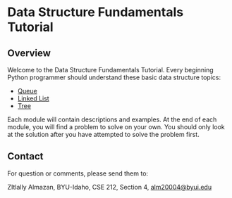 # Data Structure Fundamentals Tutorial

## Overview

Welcome to the Data Structure Fundamentals Tutorial. Every beginning Python programmer
should understand these basic data structure topics:

* [Queue](https://github.com/zitlallyalmazan/Final-Project/blob/master/1-topic.md)
* [Linked List](https://github.com/zitlallyalmazan/Final-Project/blob/master/2-topic.md)
* [Tree](https://github.com/zitlallyalmazan/Final-Project/blob/master/3-topic.md)

Each module will contain descriptions and examples. At the end of each module, you 
will find a problem to solve on your own. You should only look at the solution after
you have attempted to solve the problem first.

## Contact

For question or comments, please send them to:

ZItlally Almazan, BYU-Idaho, CSE 212, Section 4, alm20004@byui.edu
